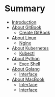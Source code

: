 # Summary

* [Introduction](README.md)
* [About GitBook]()
    * [Create GitBook](./articles/create-gitbook.md)
* [About Linux]()
    * [Nginx](./articles/nginx-config.md)
* [About Kubernetes]()
    * [Kubectl](./articles/cri.md)
* [About Python]()
    * [Exec Shell](./articles/exec-shell.md)
* [About Golang]()
    * [Interface](./articles/interface.md)
 * [About MacBook]()
    * [Interface](./articles/macbook-m1-book.md)
    * [Interface](./articles/english-kubernetes-explain.md)